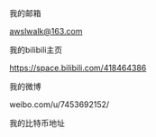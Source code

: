 我的邮箱

awslwalk@163.com


我的bilibili主页

https://space.bilibili.com/418464386


我的微博

weibo.com/u/7453692152/


我的比特币地址



